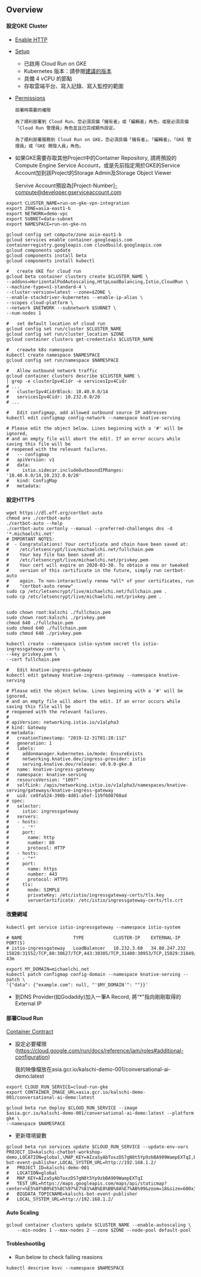 ##  Overview

####   設定GKE Cluster

-   [Enable HTTP](https://cloud.google.com/run/docs/gke/enabling-cluster-https)

-   [Setup](https://cloud.google.com/run/docs/gke/setup)

    -   已啟用 Cloud Run on GKE
    -   Kubernetes 版本：請參閱[建議的版本](https://cloud.google.com/run/docs/gke/cluster-versions)
    -   具備 4 vCPU 的節點
    -   存取雲端平台、寫入記錄、寫入監控的範圍

-   [Permissions](https://cloud.google.com/run/docs/deploying)

        部署時需要的權限
        
        為了順利部署到 Cloud Run，您必須具備「擁有者」或「編輯者」角色，或是必須具備「Cloud Run 管理員」角色並且已完成額外設定。

        為了順利部署服務到 Cloud Run on GKE，您必須具備「擁有者」、「編輯者」、「GKE 管理員」或「GKE 開發人員」角色。

-   如果GKE需要存取其他Project中的Container Repository, 請將預設的Compute Engine Service Account，或是先前指定用於GKE的Service Account加到該Project的Storage Admin及Storage Object Viewer

    Servive Account預設為[Project-Number]-compute@developer.gserviceaccount.com


```shell
export CLUSTER_NAME=run-on-gke-vpn-integration
export ZONE=asia-east1-b
export NETWORK=demo-vpc
export SUBNET=data-subnet
export NAMESPACE=run-on-gke-ns

gcloud config set compute/zone asia-east1-b
gcloud services enable container.googleapis.com containerregistry.googleapis.com cloudbuild.googleapis.com
gcloud components update
gcloud components install beta
gcloud components install kubectl

#   create GKE for cloud run
gcloud beta container clusters create $CLUSTER_NAME \
--addons=HorizontalPodAutoscaling,HttpLoadBalancing,Istio,CloudRun \
--machine-type=n1-standard-4 \
--cluster-version=latest --zone=$ZONE \
--enable-stackdriver-kubernetes --enable-ip-alias \
--scopes cloud-platform \
--network $NETWORK --subnetwork $SUBNET \
--num-nodes 1

#   set default location of cloud run
gcloud config set run/cluster $CLUSTER_NAME
gcloud config set run/cluster_location $ZONE
gcloud container clusters get-credentials $CLUSTER_NAME

#   creawte k8s namespace
kubectl create namespace $NAMESPACE
gcloud config set run/namespace $NAMESPACE

#   Allow outbound network traffic
gcloud container clusters describe $CLUSTER_NAME \
| grep -e clusterIpv4Cidr -e servicesIpv4Cidr
# ...
#   clusterIpv4CidrBlock: 10.40.0.0/14
#   servicesIpv4Cidr: 10.232.0.0/20
# ...

#   Edit configmap, add allowed outbound source IP addresses
kubectl edit configmap config-network --namespace knative-serving

# Please edit the object below. Lines beginning with a '#' will be ignored,
# and an empty file will abort the edit. If an error occurs while saving this file will be
# reopened with the relevant failures.
#   -- configmap
#   apiVersion: v1
#   data:
#     istio.sidecar.includeOutboundIPRanges: '10.40.0.0/14,10.232.0.0/20'
#   kind: ConfigMap
#   metadata:
```

####   設定HTTPS

```shell
wget https://dl.eff.org/certbot-auto
chmod a+x ./certbot-auto
./certbot-auto --help
./certbot-auto certonly --manual --preferred-challenges dns -d '*.michaelchi.net'
# IMPORTANT NOTES:
#  - Congratulations! Your certificate and chain have been saved at:
#    /etc/letsencrypt/live/michaelchi.net/fullchain.pem
#    Your key file has been saved at:
#    /etc/letsencrypt/live/michaelchi.net/privkey.pem
#    Your cert will expire on 2020-03-30. To obtain a new or tweaked
#    version of this certificate in the future, simply run certbot-auto
#    again. To non-interactively renew *all* of your certificates, run
#    "certbot-auto renew"
sudo cp /etc/letsencrypt/live/michaelchi.net/fullchain.pem .
sudo cp /etc/letsencrypt/live/michaelchi.net/privkey.pem .


sudo chown root:kalschi ./fullchain.pem
sudo chown root:kalschi ./privkey.pem
chmod 640 ./fullchain.pem
sudo chmod 640 ./fullchain.pem
sudo chmod 640 ./privkey.pem

kubectl create --namespace istio-system secret tls istio-ingressgateway-certs \
--key privkey.pem \
--cert fullchain.pem

#   Edit knative-ingress-gateway
kubectl edit gateway knative-ingress-gateway --namespace knative-serving

# Please edit the object below. Lines beginning with a '#' will be ignored,
# and an empty file will abort the edit. If an error occurs while saving this file will be
# reopened with the relevant failures.
#
# apiVersion: networking.istio.io/v1alpha3
# kind: Gateway
# metadata:
#   creationTimestamp: "2019-12-31T01:28:11Z"
#   generation: 1
#   labels:
#     addonmanager.kubernetes.io/mode: EnsureExists
#     networking.knative.dev/ingress-provider: istio
#     serving.knative.dev/release: v0.9.0-gke.8
#   name: knative-ingress-gateway
#   namespace: knative-serving
#   resourceVersion: "1097"
#   selfLink: /apis/networking.istio.io/v1alpha3/namespaces/knative-serving/gateways/knative-ingress-gateway
#   uid: ce0fa524-390b-4d01-a5ef-119f608708ad
# spec:
#   selector:
#     istio: ingressgateway
#   servers:
#   - hosts:
#     - '*'
#     port:
#       name: http
#       number: 80
#       protocol: HTTP
#   - hosts:
#     - "*"
#     port:
#       name: https
#       number: 443
#       protocol: HTTPS
#     tls:
#       mode: SIMPLE
#       privateKey: /etc/istio/ingressgateway-certs/tls.key
#       serverCertificate: /etc/istio/ingressgateway-certs/tls.crt  
```

####   改變網域

```shell
kubectl get service istio-ingressgateway --namespace istio-system

# NAME                   TYPE           CLUSTER-IP    EXTERNAL-IP     PORT(S)                                                       
# istio-ingressgateway   LoadBalancer   10.232.3.60   34.80.247.232   15020:31552/TCP,80:30627/TCP,443:30305/TCP,31400:30953/TCP,15029:31049/TCP,15030:31850/TCP,15031:32266/TCP,15032:30584/TCP,15443:30280/TCP   43m

export MY_DOMAIN=michaelchi.net
kubectl patch configmap config-domain --namespace knative-serving --patch \
'{"data": {"example.com": null, "'$MY_DOMAIN'": ""}}'
```

-   到DNS Provider(如Godaddy)加入一筆A Record, 將“*"指向剛剛取得的External IP


####  部署Cloud Run

[Container Contract](https://cloud.google.com/run/docs/reference/container-contract)

-   設定必要權限(https://cloud.google.com/run/docs/reference/iam/roles#additional-configuration)

    我的映像檔放在asia.gcr.io/kalschi-demo-001/conversational-ai-demo:latest

```shell
export CLOUD_RUN_SERVICE=cloud-run-gke
export CONTAINER_IMAGE_URL=asia.gcr.io/kalschi-demo-001/conversational-ai-demo:latest

gcloud beta run deploy $CLOUD_RUN_SERVICE --image $asia.gcr.io/kalschi-demo-001/conversational-ai-demo:latest --platform gke \
--namespace $NAMESPACE
```

-   更新環境變數

```shell
gcloud beta run services update $CLOUD_RUN_SERVICE --update-env-vars PROJECT_ID=kalschi-chatbot-workshop-demo,LOCATION=global,\MAP_KEY=AIzaSyAbToxzDS7gN8t5Yp9zbBA909WampEXTqI,BIGDATA_TOPICNAME=kalschi-bot-event-publisher,LOCAL_SYSTEM_URL=http://192.168.1.2/
#   PROJECT_ID=kalschi-demo-001
#   LOCATION=global
#   MAP_KEY=AIzaSyAbToxzDS7gN8t5Yp9zbBA909WampEXTqI
#   TEST_URL=https://maps.googleapis.com/maps/api/staticmap?center=%E5%8F%B0%E5%8C%97%E7%81%AB%E8%BB%8A%E7%AB%99&zoom=18&size=600x300&maptype=roadmap&markers=color:red%7Clabel:Dest%7C25.033976,121.5645389&key=AIzaSyAbToxzDS7gN8t5Yp9zbBA909WampEXTqI
#   BIGDATA_TOPICNAME=kalschi-bot-event-publisher
#   LOCAL_SYSTEM_URL=http://192.168.1.2/
```

####    Auto Scaling

```shell
gcloud container clusters update $CLUSTER_NAME --enable-autoscaling \
    --min-nodes 1 --max-nodes 2 --zone $ZONE --node-pool default-pool 
```


####    Trobleshootibg

-   Run below to check failing reasions

```shell
kubectl descrive ksvc --namespace $NAMESPACE
```